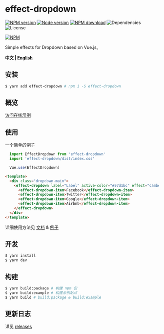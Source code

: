 # effect-dropdown

[![NPM version][badge-npm-version]][url-npm]
[![Node version][badge-node-version]][url-npm]
[![NPM download][badge-npm-download]][url-npm]
![Dependencies][badge-dependencies]
![License][badge-license]

[![NPM][image-npm]][url-npm]

Simple effects for Dropdown based on Vue.js。

**中文 | [English](./README_en.md)**

## 安装

```bash
$ yarn add effect-dropdown # npm i -S effect-dropdown
```

## 概览

[访问在线示例](https://xbt1.github.io/effect-dropdown/)

## 使用

一个简单的例子

```javascript
  import EffectDropdown from 'effect-dropdown'
  import 'effect-dropdown/dist/index.css'

  Vue.use(EffectDropdown)
```

```html
<template>
  <div class="dropdown-main">
    <effect-dropdown label="Label" active-color="#97d1bc" effect="camber">
      <effect-dropdown-item>Facebook</effect-dropdown-item>
      <effect-dropdown-item>Twitter</effect-dropdown-item>
      <effect-dropdown-item>Google</effect-dropdown-item>
      <effect-dropdown-item>Airbnb</effect-dropdown-item>
    </effect-dropdown>
  </div>
</template>
```

详细使用方法见 [文档](./docs/usage.md) & [例子](./examples)

## 开发

```bash
$ yarn install
$ yarn dev
```

## 构建

```bash
$ yarn build:package # 构建 npm 包
$ yarn build:example # 构建示例站点
$ yarn build # build:package & build:example
```

## 更新日志

详见 [releases][url-releases]


[badge-npm-version]: https://img.shields.io/npm/v/effect-dropdown.svg
[badge-node-version]: https://img.shields.io/node/v/effect-dropdown.svg
[badge-npm-download]: https://img.shields.io/npm/dt/effect-dropdown.svg
[badge-license]: https://img.shields.io/github/license/XBT1/effect-dropdown.svg
[badge-dependencies]: https://img.shields.io/david/dev/XBT1/effect-dropdown.svg

[url-npm]: https://npmjs.org/package/effect-dropdown
[url-dependencies]: https://david-dm.org/vkbansal/effect-dropdown
[url-releases]: https://github.com/XBT1/effect-dropdown/releases

[image-npm]: https://nodei.co/npm/effect-dropdown.png
